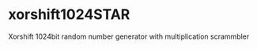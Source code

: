 xorshift1024STAR
================

Xorshift 1024bit random number generator with multiplication scrammbler
